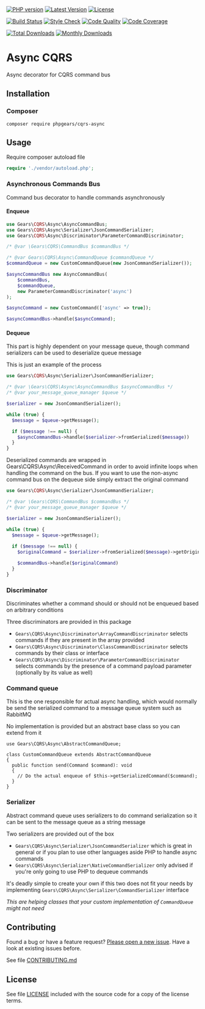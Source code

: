 [![PHP version](https://img.shields.io/badge/PHP-%3E%3D7.1-8892BF.svg?style=flat-square)](http://php.net)
[![Latest Version](https://img.shields.io/packagist/v/phpgears/cqrs-async.svg?style=flat-square)](https://packagist.org/packages/phpgears/cqrs-async)
[![License](https://img.shields.io/github/license/phpgears/cqrs-async.svg?style=flat-square)](https://github.com/phpgears/cqrs-async/blob/master/LICENSE)

[![Build Status](https://img.shields.io/travis/phpgears/cqrs-async.svg?style=flat-square)](https://travis-ci.org/phpgears/cqrs-async)
[![Style Check](https://styleci.io/repos/150497403/shield)](https://styleci.io/repos/150497403)
[![Code Quality](https://img.shields.io/scrutinizer/g/phpgears/cqrs-async.svg?style=flat-square)](https://scrutinizer-ci.com/g/phpgears/cqrs-async)
[![Code Coverage](https://img.shields.io/coveralls/phpgears/cqrs-async.svg?style=flat-square)](https://coveralls.io/github/phpgears/cqrs-async)

[![Total Downloads](https://img.shields.io/packagist/dt/phpgears/cqrs-async.svg?style=flat-square)](https://packagist.org/packages/phpgears/cqrs-async/stats)
[![Monthly Downloads](https://img.shields.io/packagist/dm/phpgears/cqrs-async.svg?style=flat-square)](https://packagist.org/packages/phpgears/cqrs-async/stats)

# Async CQRS

Async decorator for CQRS command bus

## Installation

### Composer

```
composer require phpgears/cqrs-async
```

## Usage

Require composer autoload file

```php
require './vendor/autoload.php';
```

### Asynchronous Commands Bus

Command bus decorator to handle commands asynchronously

#### Enqueue

```php
use Gears\CQRS\Async\AsyncCommandBus;
use Gears\CQRS\Async\Serializer\JsonCommandSerializer;
use Gears\CQRS\Async\Discriminator\ParameterCommandDiscriminator;

/* @var \Gears\CQRS\CommandBus $commandBus */

/* @var Gears\CQRS\Async\CommandQueue $commandQueue */
$commandQueue = new CustomCommandQueue(new JsonCommandSerializer());

$asyncCommandBus new AsyncCommandBus(
    $commandBus,
    $commandQueue,
    new ParameterCommandDiscriminator('async')
);

$asyncCommand = new CustomCommand(['async' => true]);

$asyncCommandBus->handle($asyncCommand);
```

#### Dequeue

This part is highly dependent on your message queue, though command serializers can be used to deserialize queue message

This is just an example of the process

```php
use Gears\CQRS\Async\Serializer\JsonCommandSerializer;

/* @var \Gears\CQRS\Async\AsyncCommandBus $asyncCommandBus */
/* @var your_message_queue_manager $queue */

$serializer = new JsonCommandSerializer();

while (true) {
  $message = $queue->getMessage();

  if ($message !== null) {
    $asyncCommandBus->handle($serializer->fromSerialized($message))
  }
}
```

Deserialized commands are wrapped in Gears\CQRS\Async\ReceivedCommand in order to avoid infinite loops when handling the command on the bus. If you want to use the non-async command bus on the dequeue side simply extract the original command

```php
use Gears\CQRS\Async\Serializer\JsonCommandSerializer;

/* @var \Gears\CQRS\CommandBus $commandBus */
/* @var your_message_queue_manager $queue */

$serializer = new JsonCommandSerializer();

while (true) {
  $message = $queue->getMessage();
  
  if ($message !== null) {
    $originalCommand = $serializer->fromSerialized($message)->getOriginalCommand();

    $commandBus->handle($originalCommand)
  }
}
```

### Discriminator

Discriminates whether a command should or should not be enqueued based on arbitrary conditions

Three discriminators are provided in this package

* `Gears\CQRS\Async\Discriminator\ArrayCommandDiscriminator` selects commands if they are present in the array provided
* `Gears\CQRS\Async\Discriminator\ClassCommandDiscriminator` selects commands by their class or interface
 * `Gears\CQRS\Async\Discriminator\ParameterCommandDiscriminator` selects commands by the presence of a command payload parameter (optionally by its value as well)

### Command queue

This is the one responsible for actual async handling, which would normally be send the serialized command to a message queue system such as RabbitMQ

No implementation is provided but an abstract base class so you can extend from it

```
use Gears\CQRS\Async\AbstractCommandQueue;

class CustomCommandQueue extends AbstractCommandQueue
{
  public function send(Command $command): void
  {
    // Do the actual enqueue of $this->getSerializedCommand($command);
  }
}
```

### Serializer

Abstract command queue uses serializers to do command serialization so it can be sent to the message queue as a string message

Two serializers are provided out of the box

* `Gears\CQRS\Async\Serializer\JsonCommandSerializer` which is great in general or if you plan to use other languages aside PHP to handle async commands
* `Gears\CQRS\Async\Serializer\NativeCommandSerializer` only advised if you're only going to use PHP to dequeue commands

It's deadly simple to create your own if this two does not fit your needs by implementing `Gears\CQRS\Async\Serializer\CommandSerializer` interface

_This are helping classes that your custom implementation of `CommandQueue` might not need_

## Contributing

Found a bug or have a feature request? [Please open a new issue](https://github.com/phpgears/cqrs-async/issues). Have a look at existing issues before.

See file [CONTRIBUTING.md](https://github.com/phpgears/cqrs-async/blob/master/CONTRIBUTING.md)

## License

See file [LICENSE](https://github.com/phpgears/cqrs-async/blob/master/LICENSE) included with the source code for a copy of the license terms.
